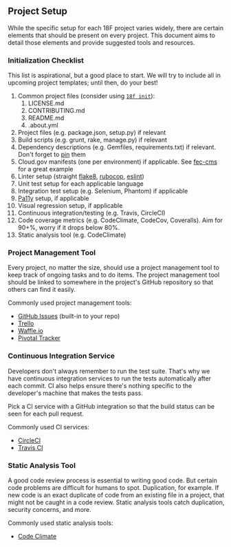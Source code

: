 ## Project Setup

While the specific setup for each 18F project varies widely, there are certain
elements that should be present on every project. This document aims to detail
those elements and provide suggested tools and resources.

### Initialization Checklist

This list is aspirational, but a good place to start. We will try to include
all in upcoming project templates; until then, do your best!

1. Common project files (consider using [`18f init`](https://github.com/18F/18f-cli#18f-init)):
    1. LICENSE.md
    1. CONTRIBUTING.md
    1. README.md
    1. .about.yml
1. Project files (e.g. package.json, setup.py) if relevant
1. Build scripts (e.g. grunt, rake, manage.py) if relevant
1. Dependency descriptions (e.g. Gemfiles, requirements.txt) if relevant.
Don't forget to [pin](https://pages.18f.gov/before-you-ship/infrastructure/pinning-dependencies/)
them
1. Cloud.gov manifests (one per environment) if applicable. See [fec-cms](https://github.com/18F/fec-cms) for a great example
1. Linter setup (straight [flake8](http://flake8.pycqa.org/en/latest/), [rubocop](https://github.com/18F/development-guide/blob/master/ruby/.rubocop.yml), [eslint](https://github.com/airbnb/javascript/blob/master/linters/.eslintrc))
1. Unit test setup for each applicable language
1. Integration test setup (e.g. Selenium, Phantom) if applicable
1. [Pa11y](https://github.com/18F/development-guide/tree/master/accessibility_scanning) setup, if applicable
1. Visual regression setup, if applicable
1. Continuous integration/testing (e.g. Travis, CircleCI)
1. Code coverage metrics (e.g. CodeClimate, CodeCov, Coveralls). Aim for 90+%,
worry if it drops below 80%.
1. Static analysis tool (e.g. CodeClimate)

### Project Management Tool

Every project, no matter the size, should use a project management tool to keep
track of ongoing tasks and to do items. The project management tool should be
linked to somewhere in the project's GitHub repository so that others can find
it easily.

Commonly used project management tools:

* [GitHub Issues](https://guides.github.com/features/issues/) (built-in to your repo)
* [Trello](https://trello.com/)
* [Waffle.io](https://waffle.io/)
* [Pivotal Tracker](https://www.pivotaltracker.com)

### Continuous Integration Service

Developers don't always remember to run the test suite. That's why we have
continuous integration services to run the tests automatically after each
commit. CI also helps ensure there's nothing specific to the developer's machine
that makes the tests pass.

Pick a CI service with a GitHub integration so that the build status can be seen
for each pull request.

Commonly used CI services:

* [CircleCI](https://circleci.com/)
* [Travis CI](https://travis-ci.org/)

### Static Analysis Tool

A good code review process is essential to writing good code. But certain code
problems are difficult for humans to spot. Duplication, for example. If new code
is an exact duplicate of code from an existing file in a project, that might not
be caught in a code review. Static analysis tools catch duplication, security
concerns, and more.

Commonly used static analysis tools:

* [Code Climate](https://codeclimate.com/)
